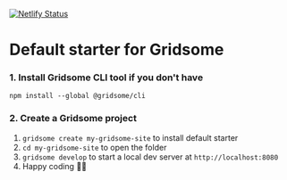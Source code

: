 [![Netlify Status](https://api.netlify.com/api/v1/badges/184a6cb7-3572-49ed-9955-c1550bf8faa8/deploy-status)](https://app.netlify.com/sites/alex-party/deploys)

# Default starter for Gridsome

### 1. Install Gridsome CLI tool if you don't have

`npm install --global @gridsome/cli`

### 2. Create a Gridsome project

1. `gridsome create my-gridsome-site` to install default starter
2. `cd my-gridsome-site` to open the folder
3. `gridsome develop` to start a local dev server at `http://localhost:8080`
4. Happy coding 🎉🙌
